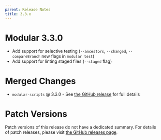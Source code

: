 ```yaml
---
parent: Release Notes
title: 3.3.x
---
```


# Modular 3.3.0

- Add support for selective testing (`--ancestors`, `--changed`,
  `--compareBranch` new flags in `modular test`)
- Add support for linting staged files (`--staged` flag)

# Merged Changes

- `modular-scripts` @ 3.3.0 - See
  [the GitHub release](https://github.com/jpmorganchase/modular/releases/tag/modular-scripts%403.3.0)
  for full details

# Patch Versions

Patch versions of this release do not have a dedicated summary. For details of
patch releases, please visit
[the GitHub releases page](https://github.com/jpmorganchase/modular/releases).
